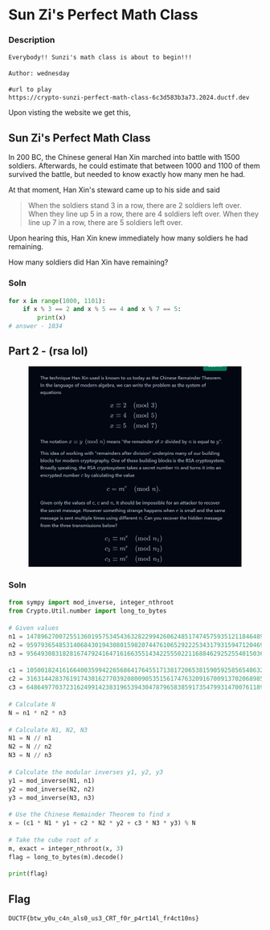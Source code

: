 # Sun Zi's Perfect Math Class

### Description

```
Everybody!! Sunzi's math class is about to begin!!!

Author: wednesday

#url to play
https://crypto-sunzi-perfect-math-class-6c3d583b3a73.2024.ductf.dev
```





Upon visting the website we get this,&#x20;

## Sun Zi's Perfect Math Class

In 200 BC, the Chinese general Han Xin marched into battle with 1500 soldiers. Afterwards, he could estimate that between 1000 and 1100 of them survived the battle, but needed to know exactly how many men he had.

At that moment, Han Xin's steward came up to his side and said

> When the soldiers stand 3 in a row, there are 2 soldiers left over. When they line up 5 in a row, there are 4 soldiers left over. When they line up 7 in a row, there are 5 soldiers left over.

Upon hearing this, Han Xin knew immediately how many soldiers he had remaining.

How many soldiers did Han Xin have remaining?

### Soln&#x20;

```python
for x in range(1000, 1101):
    if x % 3 == 2 and x % 5 == 4 and x % 7 == 5:
        print(x)
# answer - 1034
```

## Part 2 - (rsa lol)

<figure><img src="../../../../.gitbook/assets/image (12) (1).png" alt=""><figcaption></figcaption></figure>

### Soln

```python
from sympy import mod_inverse, integer_nthroot
from Crypto.Util.number import long_to_bytes

# Given values
n1 = 147896270072551360195753454363282299426062485174745759351211846489928910241753224819735285744845837638083944350358908785909584262132415921461693027899236186075383010852224067091477810924118719861660629389172820727449033189259975221664580227157731435894163917841980802021068840549853299166437257181072372761693
n2 = 95979365485314068430194308015982074476106529222534317931594712046922760584774363858267995698339417335986543347292707495833182921439398983540425004105990583813113065124836795470760324876649225576921655233346630422669551713602423987793822459296761403456611062240111812805323779302474406733327110287422659815403
n3 = 95649308318281674792416471616635514342255502211688462925255401503618542159533496090638947784818456347896833168508179425853277740290242297445486511810651365722908240687732315319340403048931123530435501371881740859335793804194315675972192649001074378934213623075830325229416830786633930007188095897620439987817

c1 = 105001824161664003599422656864176455171381720653815905925856548632486703162518989165039084097502312226864233302621924809266126953771761669365659646250634187967109683742983039295269237675751525196938138071285014551966913785883051544245059293702943821571213612968127810604163575545004589035344590577094378024637
c2 = 31631442837619174301627703920800905351561747632091670091370206898569727230073839052473051336225502632628636256671728802750596833679629890303700500900722642779064628589492559614751281751964622696427520120657753178654351971238020964729065716984136077048928869596095134253387969208375978930557763221971977878737
c3 = 64864977037231624991423831965394304787965838591735479931470076118956460041888044329021534008265748308238833071879576193558419510910272917201870797698253331425756509041685848066195410586013190421426307862029999566951239891512032198024716311786896333047799598891440799810584167402219122283692655717691362258659

# Calculate N
N = n1 * n2 * n3

# Calculate N1, N2, N3
N1 = N // n1
N2 = N // n2
N3 = N // n3

# Calculate the modular inverses y1, y2, y3
y1 = mod_inverse(N1, n1)
y2 = mod_inverse(N2, n2)
y3 = mod_inverse(N3, n3)

# Use the Chinese Remainder Theorem to find x
x = (c1 * N1 * y1 + c2 * N2 * y2 + c3 * N3 * y3) % N

# Take the cube root of x
m, exact = integer_nthroot(x, 3)
flag = long_to_bytes(m).decode()

print(flag)

```

## Flag

```
DUCTF{btw_y0u_c4n_als0_us3_CRT_f0r_p4rt14l_fr4ct10ns}
```
